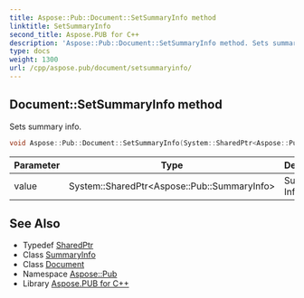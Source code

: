 ```yaml
---
title: Aspose::Pub::Document::SetSummaryInfo method
linktitle: SetSummaryInfo
second_title: Aspose.PUB for C++
description: 'Aspose::Pub::Document::SetSummaryInfo method. Sets summary info in C++.'
type: docs
weight: 1300
url: /cpp/aspose.pub/document/setsummaryinfo/
---
```

## Document::SetSummaryInfo method


Sets summary info.

```cpp
void Aspose::Pub::Document::SetSummaryInfo(System::SharedPtr<Aspose::Pub::SummaryInfo> value)
```


| Parameter | Type | Description |
| --- | --- | --- |
| value | System::SharedPtr\<Aspose::Pub::SummaryInfo\> | Summary Info value |

## See Also

* Typedef [SharedPtr](../../../system/sharedptr/)
* Class [SummaryInfo](../../summaryinfo/)
* Class [Document](../)
* Namespace [Aspose::Pub](../../)
* Library [Aspose.PUB for C++](../../../)

